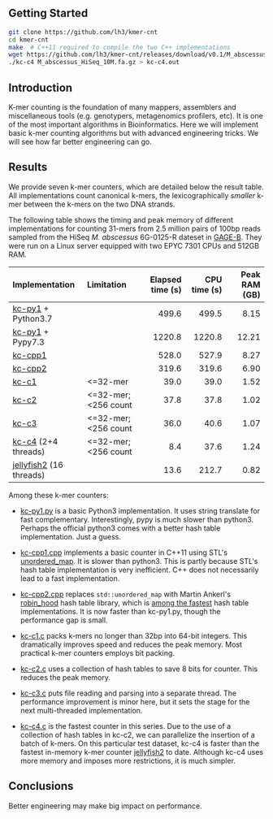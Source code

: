 ## Getting Started

```sh
git clone https://github.com/lh3/kmer-cnt
cd kmer-cnt
make  # C++11 required to compile the two C++ implementations
wget https://github.com/lh3/kmer-cnt/releases/download/v0.1/M_abscessus_HiSeq_10M.fa.gz
./kc-c4 M_abscessus_HiSeq_10M.fa.gz > kc-c4.out
```

## Introduction

K-mer counting is the foundation of many mappers, assemblers and miscellaneous
tools (e.g. genotypers, metagenomics profilers, etc). It is one of the most
important algorithms in Bioinformatics. Here we will implement basic k-mer
counting algorithms but with advanced engineering tricks. We will see how far
better engineering can go.

## Results

We provide seven k-mer counters, which are detailed below the result table. All
implementations count canonical k-mers, the lexicographically *smaller* k-mer
between the k-mers on the two DNA strands.

The following table shows the timing and peak memory of different
implementations for counting 31-mers from 2.5 million pairs of 100bp reads
sampled from the HiSeq *M. abscessus* 6G-0125-R dateset in [GAGE-B][gage-b].
They were run on a Linux server equipped with two EPYC 7301 CPUs and 512GB RAM.

|Implementation                 |Limitation          |Elapsed time (s)|CPU time (s)|Peak RAM (GB)|
|:------------------------------|:-------------------|---------------:|-----------:|------------:|
|[kc-py1](kc-py1.py) + Python3.7|                    |           499.6|       499.5|         8.15|
|[kc-py1](kc-py1.py) + Pypy7.3  |                    |          1220.8|      1220.8|        12.21|
|[kc-cpp1](kc-cpp1.cpp)         |                    |           528.0|       527.9|         8.27|
|[kc-cpp2](kc-cpp2.cpp)         |                    |           319.6|       319.6|         6.90|
|[kc-c1](kc-c1.c)               |<=32-mer            |            39.0|        39.0|         1.52|
|[kc-c2](kc-c2.c)               |<=32-mer; <256 count|            37.8|        37.8|         1.02|
|[kc-c3](kc-c3.c)               |<=32-mer; <256 count|            36.0|        40.6|         1.07|
|[kc-c4](kc-c4.c) (2+4 threads) |<=32-mer; <256 count|             8.4|        37.6|         1.24|
|[jellyfish2][jf] (16 threads)  |                    |            13.6|       212.7|         0.82|

Among these k-mer counters:

* [kc-py1.py](kc-py1.py) is a basic Python3 implementation. It uses string
  translate for fast complementary. Interestingly, pypy is much slower than
  python3. Perhaps the official python3 comes with a better hash table
  implementation. Just a guess.

* [kc-cpp1.cpp](kc-cpp1.cpp) implements a basic counter in C++11 using STL's
  [unordered\_map][unordermap]. It is slower than python3. This is partly
  because STL's hash table implementation is very inefficient. C++ does not
  necessarily lead to a fast implementation.

* [kc-cpp2.cpp](kc-cpp2.cpp) replaces `std::unordered_map` with Martin Ankerl's
  [robin\_hood][rhhash] hash table library, which is [among the
  fastest][rhbench] hash table implementations. It is now faster than
  kc-py1.py, though the performance gap is small.

* [kc-c1.c](kc-c1.c) packs k-mers no longer than 32bp into 64-bit integers.
  This dramatically improves speed and reduces the peak memory. Most practical
  k-mer counters employs bit packing.

* [kc-c2.c](kc-c2.c) uses a collection of hash tables to save 8 bits for
  counter. This reduces the peak memory.

* [kc-c3.c](kc-c3.c) puts file reading and parsing into a separate thread. The
  performance improvement is minor here, but it sets the stage for the next
  multi-threaded implementation.

* [kc-c4.c](kc-c4.c) is the fastest counter in this series. Due to the use of a
  collection of hash tables in kc-c2, we can parallelize the insertion of a
  batch of k-mers. On this particular test dataset, kc-c4 is faster than
  the fastest in-memory k-mer counter [jellyfish2][jf] to date. Although kc-c4
  uses more memory and imposes more restrictions, it is much simpler.

## Conclusions

Better engineering may make big impact on performance.

[jf]: http://www.genome.umd.edu/jellyfish.html
[unordermap]: http://www.cplusplus.com/reference/unordered_map/unordered_map/
[rhhash]: https://github.com/martinus/robin-hood-hashing
[rhbench]: https://martin.ankerl.com/2019/04/01/hashmap-benchmarks-01-overview/
[gage-b]: https://ccb.jhu.edu/gage_b/datasets/index.html
